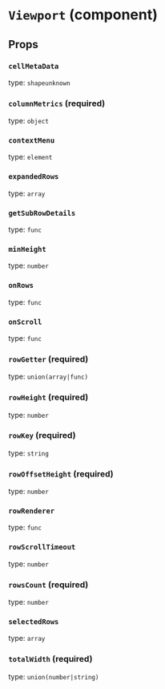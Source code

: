 `Viewport` (component)
======================



Props
-----

### `cellMetaData`

type: `shapeunknown`


### `columnMetrics` (required)

type: `object`


### `contextMenu`

type: `element`


### `expandedRows`

type: `array`


### `getSubRowDetails`

type: `func`


### `minHeight`

type: `number`


### `onRows`

type: `func`


### `onScroll`

type: `func`


### `rowGetter` (required)

type: `union(array|func)`


### `rowHeight` (required)

type: `number`


### `rowKey` (required)

type: `string`


### `rowOffsetHeight` (required)

type: `number`


### `rowRenderer`

type: `func`


### `rowScrollTimeout`

type: `number`


### `rowsCount` (required)

type: `number`


### `selectedRows`

type: `array`


### `totalWidth` (required)

type: `union(number|string)`

